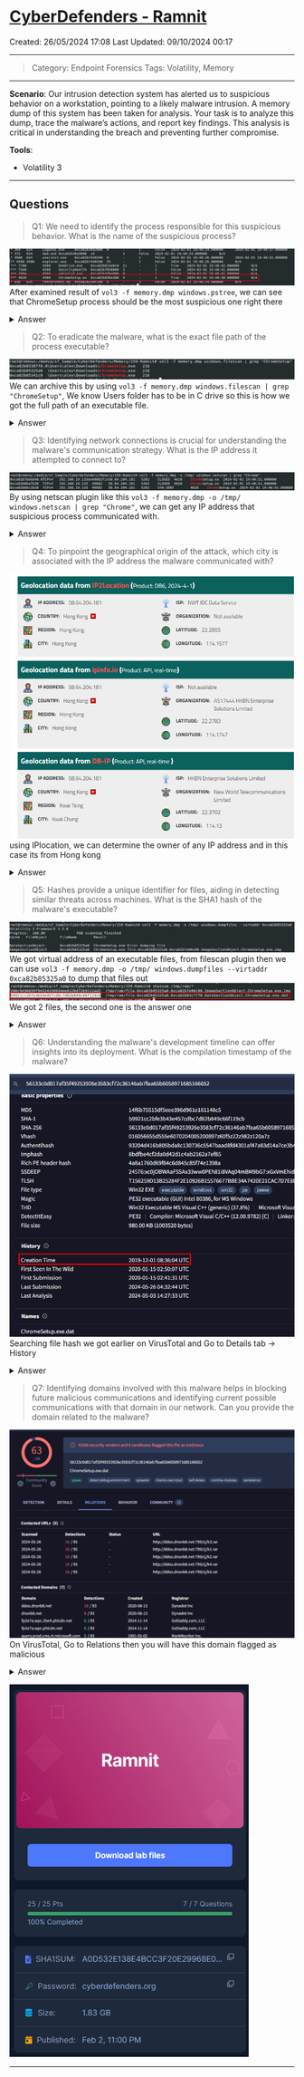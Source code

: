 # [CyberDefenders - Ramnit](https://cyberdefenders.org/blueteam-ctf-challenges/ramnit/)
Created: 26/05/2024 17:08
Last Updated: 09/10/2024 00:17
* * *
>Category: Endpoint Forensics
>Tags: Volatility, Memory
* * *
**Scenario**:
Our intrusion detection system has alerted us to suspicious behavior on a workstation, pointing to a likely malware intrusion. A memory dump of this system has been taken for analysis. Your task is to analyze this dump, trace the malware’s actions, and report key findings. This analysis is critical in understanding the breach and preventing further compromise.

**Tools**:
- Volatility 3
* * *
## Questions
> Q1: We need to identify the process responsible for this suspicious behavior. What is the name of the suspicious process?

![d1eff0c30bf2cce7a65b0e2294d1cdae.png](/_resources/d1eff0c30bf2cce7a65b0e2294d1cdae.png)
After examined result of `vol3 -f memory.dmp windows.pstree`, we can see that ChromeSetup process should be the most suspicious one right there

<details>
  <summary>Answer</summary>
<pre><code>ChromeSetup.exe</code></pre>
</details>

> Q2: To eradicate the malware, what is the exact file path of the process executable?

![6cc1127e61ea25927051f93ed96b4c50.png](/_resources/6cc1127e61ea25927051f93ed96b4c50.png)
We can archive this by using `vol3 -f memory.dmp windows.filescan | grep "ChromeSetup"`, We know Users folder has to be in C drive so this is how we got the full path of an executable file.

<details>
  <summary>Answer</summary>
<pre><code>C:\Users\alex\Downloads\ChromeSetup.exe</code></pre>
</details>

> Q3: Identifying network connections is crucial for understanding the malware's communication strategy. What is the IP address it attempted to connect to?

![cd466f2411f5cb09f7ffd1784091c6a0.png](/_resources/cd466f2411f5cb09f7ffd1784091c6a0.png)
By using netscan plugin like this `vol3 -f memory.dmp -o /tmp/ windows.netscan | grep "Chrome"`, we can get any IP address that suspicious process communicated with.

<details>
  <summary>Answer</summary>
<pre><code>58.64.204.181</code></pre>
</details>

> Q4: To pinpoint the geographical origin of the attack, which city is associated with the IP address the malware communicated with?

![aa72e9e0df531f73d01396e499f4ab80.png](/_resources/aa72e9e0df531f73d01396e499f4ab80.png)
using IPlocation, we can determine the owner of any IP address and in this case its from Hong kong

<details>
  <summary>Answer</summary>
<pre><code>Hong Kong</code></pre>
</details>

> Q5: Hashes provide a unique identifier for files, aiding in detecting similar threats across machines. What is the SHA1 hash of the malware's executable?

![2675dd2081a41971a001d0c66c8b9342.png](/_resources/2675dd2081a41971a001d0c66c8b9342.png)
We got virtual address of an executable files, from filescan plugin then we can use `vol3 -f memory.dmp -o /tmp/ windows.dumpfiles --virtaddr 0xca82b85325a0` to dump that files out
![a0b44fb1b740a6b38bb4ae48926ae70f.png](/_resources/a0b44fb1b740a6b38bb4ae48926ae70f.png)
We got 2 files, the second one is the answer one

<details>
  <summary>Answer</summary>
<pre><code>b9921cc2bfe3b43e457cdbc7d82b849c66f119cb</code></pre>
</details>

> Q6: Understanding the malware's development timeline can offer insights into its deployment. What is the compilation timestamp of the malware?

![7549cb9eb3592464e8b4086abb95af4d.png](/_resources/7549cb9eb3592464e8b4086abb95af4d.png)
Searching file hash we got earlier on VirusTotal and Go to Details tab -> History 

<details>
  <summary>Answer</summary>
<pre><code>2019-12-01 08:36:04</code></pre>
</details>

> Q7: Identifying domains involved with this malware helps in blocking future malicious communications and identifying current possible communications with that domain in our network. Can you provide the domain related to the malware?

![d41744550e60178a3c1f6932a0646544.png](/_resources/d41744550e60178a3c1f6932a0646544.png)
On VirusTotal, Go to Relations then you will have this domain flagged as malicious

<details>
  <summary>Answer</summary>
<pre><code>dnsnb8.net</code></pre>
</details>

![cf05094107feacddcc2a30bb6098e408.png](/_resources/cf05094107feacddcc2a30bb6098e408.png)
* * *